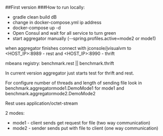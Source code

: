 ##First version
###How to run locally:
* gradle clean build dB
* change in docker-compose.yml ip address
* docker-compose up -d
* Open Consul and wait for all service to turn green
* start aggregator manually (--spring.profiles.active=mode2 or mode1)
 
when aggregator finishes connect with jconsole/jvisualvm to \<HOST_IP>\:8989 - rest and \<HOST_IP>\:8990 - thrift 

mbeans registry: benchmark.rest || benchmark.thrift 

In current version aggregator just starts test for thrift and rest.

For configure number of threads and length of sending file look in benchmark.aggregatormode1.DemoMode1 for mode1 and benchmark.aggregatormode2.DemoMode2

Rest uses application/octet-stream

2 modes:
* mode1 - client sends get request for file (two way communication)
* mode2 - sender sends put with file to client (one way communication)
